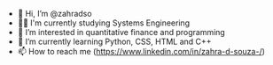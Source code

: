 - 👋 Hi, I’m @zahradso
- 👩‍🎓 I'm currently studying Systems Engineering
- 👀 I’m interested in quantitative finance and programming
- 🌱 I’m currently learning Python, CSS, HTML and C++
- 📫 How to reach me (https://www.linkedin.com/in/zahra-d-souza-/)

<!---
zahradso/zahradso is a ✨ special ✨ repository because its `README.md` (this file) appears on your GitHub profile.
You can click the Preview link to take a look at your changes.
--->

